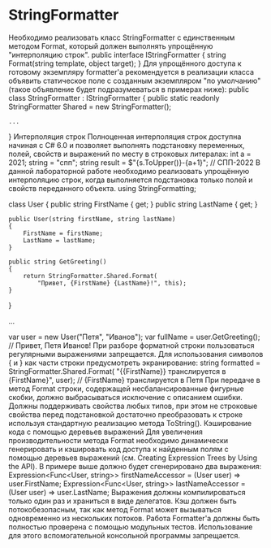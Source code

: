 # StringFormatter
Необходимо реализовать класс StringFormatter с единственным методом Format, который должен выполнять упрощённую "интерполяцию строк".
public interface IStringFormatter
{
    string Format(string template, object target);
}
Для упрощённого доступа к готовому экземпляру formatter'a рекомендуется в реализации класса объявить статическое поле с созданным экземпляром "по умолчанию" (такое объявление будет подразумеваться в примерах ниже):
public class StringFormatter : IStringFormatter
{
    public static readonly StringFormatter Shared = new StringFormatter();
    
    ...
}
Интерполяция строк
Полноценная интерполяция строк доступна начиная с C# 6.0 и позволяет выполнять подстановку переменных, полей, свойств и выражений по месту в строковых литералах:
int a = 2021;
string = "спп";
string result = $"{s.ToUpper()}-{a+1}"; // СПП-2022
В данной лабораторной работе необходимо реализовать упрощённую интерполяцию строк, когда выполняется подстановка только полей и свойств переданного объекта.
using StringFormatting;

class User
{
    public string FirstName { get; }
    public string LastName { get; }
    
    public User(string firstName, string lastName)
    {
        FirstName = firstName;
        LastName = lastName;
    }

    public string GetGreeting()
    {
        return StringFormatter.Shared.Format(
            "Привет, {FirstName} {LastName}!", this);
    }
}

...

var user = new User("Петя", "Иванов");
var fullName = user.GetGreeting(); // Привет, Петя Иванов!
При разборе форматной строки пользоваться регулярными выражениями запрещается.
Для использования символов { и } как части строки предусмотреть экранирование:
string formatted = StringFormatter.Shared.Format(
    "{{FirstName}} транслируется в {FirstName}", user); 
// {FirstName} транслируется в Петя
При передаче в метод Format строки, содержащей несбалансированные фигурные скобки, должно выбрасываться исключение с описанием ошибки.
Должны поддерживать свойства любых типов, при этом не строковые свойства перед подстановкой достаточно преобразовать к строке используя стандартную реализацию метода ToString().
Кэширование кода с помощью деревьев выражений
Для увеличения производительности метода Format необходимо динамически генерировать и кэшировать код доступа к найденным полям с помощью деревьев выражений (см. Creating Expression Trees by Using the API).
В примере выше должно будет сгенерировано два выражения:
Expression<Func<User, string>> firstNameAccessor = (User user) => user.FirstName;
Expression<Func<User, string>> lastNameAccessor = (User user) => user.LastName;
Выражения должны компилироваться только один раз и храниться в виде делегатов. 
Кэш должен быть потокобезопасным, так как метод Format может вызываться одновременно из нескольких потоков.
Работа Formatter'a должны быть полностью проверена с помощью модульных тестов. Использование для этого вспомогательной консольной программы запрещается.
